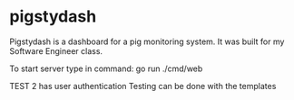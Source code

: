 # pigstydash
Pigstydash is a dashboard for a pig monitoring system. It was built for my Software Engineer class. 

To start server type in command: go run ./cmd/web

TEST 2 has user authentication
Testing can be done with the templates

